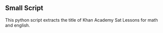 ## Small Script

This python script extracts the title of Khan Academy Sat Lessons for math and english.

